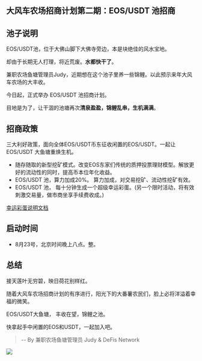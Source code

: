## 大风车农场招商计划第二期：EOS/USDT 池招商


## 池子说明

EOS/USDT池，位于大佛山脚下大佛寺旁边，本是块绝佳的风水宝地。

却由于长期无人打理，将近荒废。**水都快干了**。

兼职农场鱼塘管理员Judy，近期想在这个池子里养一些锦鲤。以此预示来年大风车农场的大丰收。

今日起，正式举办 EOS/USDT 池招商计划。

目地是为了，让干涸的池塘再次**清泉盈盈，锦鲤乱串，生机满满**。

## 招商政策

三大利好政策，面向全体EOS/USDT币东征收闲置的EOS/USDT。一起让 EOS/USDT 大鱼塘重焕生机。

* 随存随取的新型挖矿模式。改变EOS东家们传统的质押投票理财模型。解放更好的流动性的同时，提高币本位年化收益。
* EOS/USDT 池，算力加成20%。 算力加成，对交易挖矿、流动性挖矿有效。
* EOS/USDT 池， 每十分钟生成一个超级幸运彩蛋。(另一个限时活动，将有效刺激交易量，做市商坐享手续费收成。)

[幸运彩蛋说明文档](./lucky_egg_in_swap_trading.md)

## 启动时间

* 8月23号，北京时间晚上八点。整。


## 总结

接天莲叶无穷碧，映日荷花别样红。

随着大风车农场招商计划的有序进行，阳光下的大番薯农民们，脸上必将洋溢着幸福的微笑。

EOS/USDT大鱼塘， 丰收在望，锦鲤之池。

快拿起手中闲置的EOS和USDT，一起加入吧。

> --  By 兼职农场鱼塘管理员 Judy & DeFis Network


![](https://tva1.sinaimg.cn/large/007S8ZIlgy1ghtoj50nsrj30p00e2adb.jpg)

